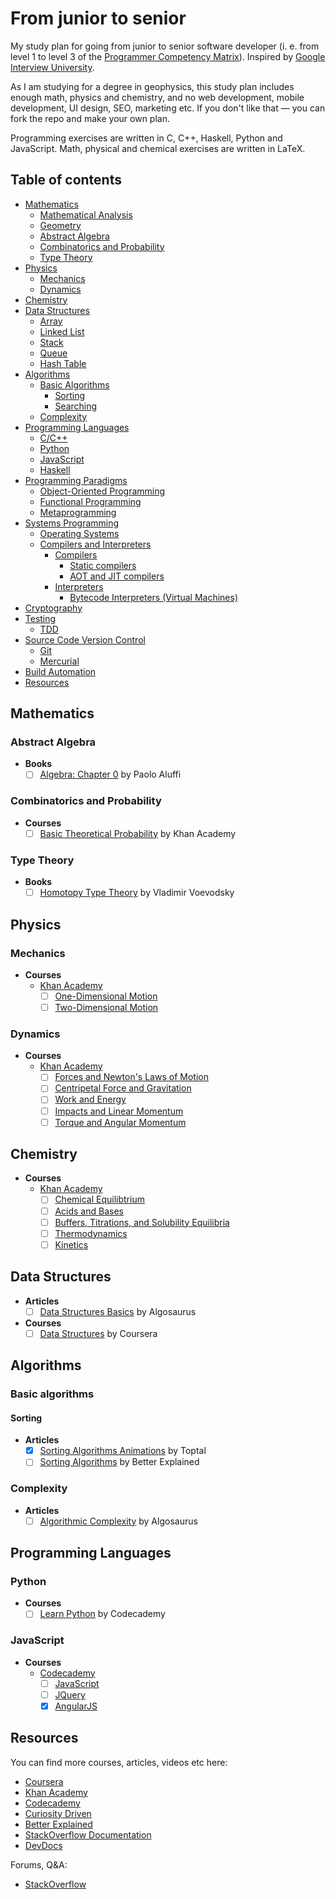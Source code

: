 # From junior to senior

My study plan for going from junior to senior software developer (i. e. from level 1 to level 3 of the
[Programmer Competency Matrix](http://sijinjoseph.com/programmer-competency-matrix)). Inspired by
[Google Interview University](https://github.com/jwasham/google-interview-university).

As I am studying for a degree in geophysics, this study plan includes enough math, physics and chemistry, and no web development,
mobile development, UI design, SEO, marketing etc. If you don't like that — you can fork the repo and make your own plan.

Programming exercises are written in C, C++, Haskell, Python and JavaScript. Math, physical and chemical exercises are written in LaTeX.

## Table of contents

- [Mathematics](#mathematics)
  - [Mathematical Analysis](#mathematical-analysis)
  - [Geometry](#geometry)
  - [Abstract Algebra](#abstract-algebra)
  - [Combinatorics and Probability](#combinatorics-and-probability)
  - [Type Theory](#type-theory)
- [Physics](#physics)
  - [Mechanics](#mechanics)
  - [Dynamics](#dynamics)
- [Chemistry](#chemistry)
- [Data Structures](#data-structures)
  - [Array](#array)
  - [Linked List](#linked-list)
  - [Stack](#stack)
  - [Queue](#queue)
  - [Hash Table](#hash-table)
- [Algorithms](#algorithms)
  - [Basic Algorithms](#basic-algorithms)
    - [Sorting](#sorting)
    - [Searching](#searching)
  - [Complexity](#complexity)
- [Programming Languages](#programming-languages)
  - [C/C++](#cc)
  - [Python](#python)
  - [JavaScript](#javascript)
  - [Haskell](#haskell)
- [Programming Paradigms](#programming-paradigms)
  - [Object-Oriented Programming](#object-oriented-programming)
  - [Functional Programming](#functional-programming)
  - [Metaprogramming](#metaprogramming)
- [Systems Programming](#systems-programming)
  - [Operating Systems](#operating-systems)
  - [Compilers and Interpreters](#compilers-and-interpreters)
    - [Compilers](#compilers)
      - [Static compilers](#static-compilers)
      - [AOT and JIT compilers](#aot-and-jit-compilers)
    - [Interpreters](#interpreters)
      - [Bytecode Interpreters (Virtual Machines)](#bytecode-interpreters-virtual-machines)
- [Cryptography](#cryptography)
- [Testing](#testing)
  - [TDD](#tdd)
- [Source Code Version Control](#source-code-version-control)
  - [Git](#git)
  - [Mercurial](#mercurial)
- [Build Automation](#build-automation)
- [Resources](#resources)

## Mathematics

### Abstract Algebra

- **Books**
  - [ ] [Algebra: Chapter 0](https://www.amazon.com/Algebra-Chapter-Graduate-Studies-Mathematics/dp/0821847813) by Paolo Aluffi

### Combinatorics and Probability

- **Courses**
  - [ ] [Basic Theoretical Probability](https://www.khanacademy.org/math/statistics-probability/probability-library) by Khan Academy

### Type Theory

- **Books**
  - [ ] [Homotopy Type Theory](https://homotopytypetheory.org) by Vladimir Voevodsky
  
## Physics

### Mechanics

- **Courses**
  - [Khan Academy](https://www.khanacademy.org/science/physics)
    - [ ] [One-Dimensional Motion](https://www.khanacademy.org/science/physics/one-dimensional-motion)
    - [ ] [Two-Dimensional Motion](https://www.khanacademy.org/science/physics/two-dimensional-motion)
  
### Dynamics

- **Courses**
  - [Khan Academy](https://www.khanacademy.org/science/physics)
    - [ ] [Forces and Newton's Laws of Motion](https://www.khanacademy.org/science/physics/forces-newtons-laws)
    - [ ] [Centripetal Force and Gravitation](https://www.khanacademy.org/science/physics/centripetal-force-and-gravitation)
    - [ ] [Work and Energy](https://www.khanacademy.org/science/physics/work-and-energy)
    - [ ] [Impacts and Linear Momentum](https://www.khanacademy.org/science/physics/linear-momentum)
    - [ ] [Torque and Angular Momentum](https://www.khanacademy.org/science/physics/torque-angular-momentum)
    
## Chemistry

- **Courses**
  - [Khan Academy](https://www.khanacademy.org/science/chemistry)
    - [ ] [Chemical Equilibtrium](https://www.khanacademy.org/science/chemistry/chemical-equilibrium)
    - [ ] [Acids and Bases](https://www.khanacademy.org/science/chemistry/acids-and-bases-topic)
    - [ ] [Buffers, Titrations, and Solubility Equilibria](https://www.khanacademy.org/science/chemistry/acid-base-equilibrium)
    - [ ] [Thermodynamics](https://www.khanacademy.org/science/chemistry/thermodynamics-chemistry)
    - [ ] [Kinetics](https://www.khanacademy.org/science/chemistry/chem-kinetics)
  
## Data Structures

- **Articles**
  - [ ] [Data Structures Basics](http://algosaur.us/data-structures-basics) by Algosaurus
- **Courses**
  - [ ] [Data Structures](https://www.coursera.org/learn/data-structures) by Coursera

## Algorithms

### Basic algorithms

#### Sorting

- **Articles**
  - [x] [Sorting Algorithms Animations](https://www.toptal.com/developers/sorting-algorithms) by Toptal
  - [ ] [Sorting Algorithms](https://betterexplained.com/articles/sorting-algorithms) by Better Explained

### Complexity

- **Articles**
  - [ ] [Algorithmic Complexity](http://algosaur.us/algorithmic-complexity) by Algosaurus
  
## Programming Languages

### Python

- **Courses**
  - [ ] [Learn Python](https://www.codecademy.com/learn/python) by Codecademy
  
### JavaScript

- **Courses**
  - [Codecademy](https://www.codecademy.com)
    - [ ] [JavaScript](https://www.codecademy.com/learn/javascript)
    - [ ] [JQuery](https://www.codecademy.com/learn/jquery)
    - [x] [AngularJS](https://www.codecademy.com/learn/learn-angularjs)

## Resources

You can find more courses, articles, videos etc here:

- [Coursera](https://www.coursera.org)
- [Khan Academy](https://www.khanacademy.org)
- [Codecademy](https://www.codecademy.com)
- [Curiosity Driven](https://curiosity-driven.org)
- [Better Explained](https://betterexplained.com)
- [StackOverflow Documentation](http://stackoverflow.com/documentation)
- [DevDocs](http://devdocs.io)

Forums, Q&A:

- [StackOverflow](http://stackoverflow.com)
